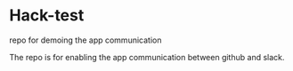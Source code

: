 # Hack-test
repo for demoing the app communication

The repo is for enabling the app communication between github and slack.
